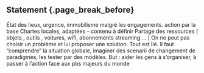 ## Statement {.page_break_before}

État des lieux, urgence, immobilisme malgré les engagements. 
action par la base 
Chartes locales, adaptées  - contenu à définir 
Partage des ressources ( objets , outils , voitures, wifi, abonnements streaming … )
On ne peut pas choisir un problème et lui proposer une solution. Tout est lié.
Il faut “comprendre” la situation globale, imaginer des  scenarii de changement de paradigmes, les tester par des modèles. 
But : aider les gens à s’organiser, à passer à l’action face aux pbs majeurs du monde 
